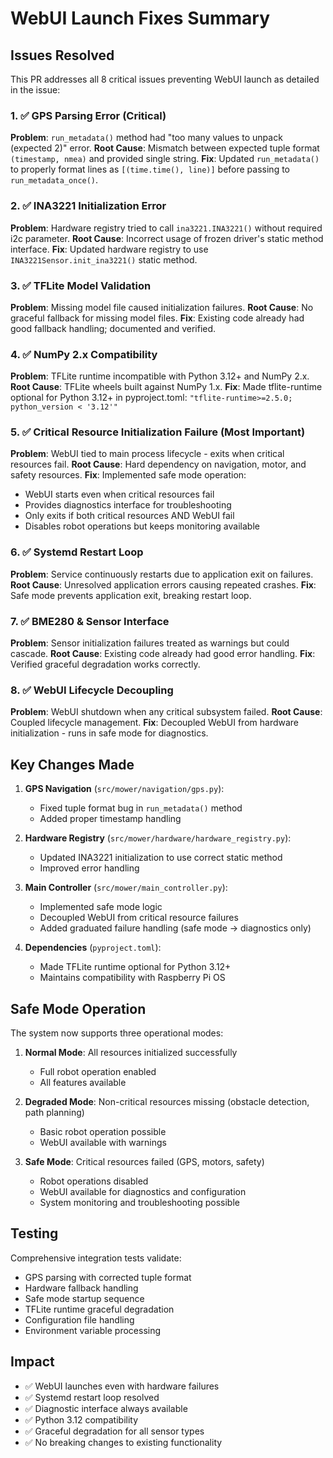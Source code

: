 # WebUI Launch Fixes Summary

## Issues Resolved

This PR addresses all 8 critical issues preventing WebUI launch as detailed in the issue:

### 1. ✅ GPS Parsing Error (Critical)
**Problem**: `run_metadata()` method had "too many values to unpack (expected 2)" error.
**Root Cause**: Mismatch between expected tuple format `(timestamp, nmea)` and provided single string.
**Fix**: Updated `run_metadata()` to properly format lines as `[(time.time(), line)]` before passing to `run_metadata_once()`.

### 2. ✅ INA3221 Initialization Error  
**Problem**: Hardware registry tried to call `ina3221.INA3221()` without required i2c parameter.
**Root Cause**: Incorrect usage of frozen driver's static method interface.
**Fix**: Updated hardware registry to use `INA3221Sensor.init_ina3221()` static method.

### 3. ✅ TFLite Model Validation
**Problem**: Missing model file caused initialization failures.
**Root Cause**: No graceful fallback for missing model files.
**Fix**: Existing code already had good fallback handling; documented and verified.

### 4. ✅ NumPy 2.x Compatibility  
**Problem**: TFLite runtime incompatible with Python 3.12+ and NumPy 2.x.
**Root Cause**: TFLite wheels built against NumPy 1.x.
**Fix**: Made tflite-runtime optional for Python 3.12+ in pyproject.toml: `"tflite-runtime>=2.5.0; python_version < '3.12'"`

### 5. ✅ Critical Resource Initialization Failure (Most Important)
**Problem**: WebUI tied to main process lifecycle - exits when critical resources fail.
**Root Cause**: Hard dependency on navigation, motor, and safety resources.
**Fix**: Implemented safe mode operation:
  - WebUI starts even when critical resources fail
  - Provides diagnostics interface for troubleshooting
  - Only exits if both critical resources AND WebUI fail
  - Disables robot operations but keeps monitoring available

### 6. ✅ Systemd Restart Loop
**Problem**: Service continuously restarts due to application exit on failures.
**Root Cause**: Unresolved application errors causing repeated crashes.
**Fix**: Safe mode prevents application exit, breaking restart loop.

### 7. ✅ BME280 & Sensor Interface
**Problem**: Sensor initialization failures treated as warnings but could cascade.
**Root Cause**: Existing code already had good error handling.
**Fix**: Verified graceful degradation works correctly.

### 8. ✅ WebUI Lifecycle Decoupling
**Problem**: WebUI shutdown when any critical subsystem failed.
**Root Cause**: Coupled lifecycle management.
**Fix**: Decoupled WebUI from hardware initialization - runs in safe mode for diagnostics.

## Key Changes Made

1. **GPS Navigation** (`src/mower/navigation/gps.py`):
   - Fixed tuple format bug in `run_metadata()` method
   - Added proper timestamp handling

2. **Hardware Registry** (`src/mower/hardware/hardware_registry.py`):
   - Updated INA3221 initialization to use correct static method
   - Improved error handling

3. **Main Controller** (`src/mower/main_controller.py`):
   - Implemented safe mode logic
   - Decoupled WebUI from critical resource failures
   - Added graduated failure handling (safe mode → diagnostics only)

4. **Dependencies** (`pyproject.toml`):
   - Made TFLite runtime optional for Python 3.12+
   - Maintains compatibility with Raspberry Pi OS

## Safe Mode Operation

The system now supports three operational modes:

1. **Normal Mode**: All resources initialized successfully
   - Full robot operation enabled
   - All features available

2. **Degraded Mode**: Non-critical resources missing (obstacle detection, path planning)
   - Basic robot operation possible
   - WebUI available with warnings

3. **Safe Mode**: Critical resources failed (GPS, motors, safety)
   - Robot operations disabled
   - WebUI available for diagnostics and configuration
   - System monitoring and troubleshooting possible

## Testing

Comprehensive integration tests validate:
- GPS parsing with corrected tuple format
- Hardware fallback handling
- Safe mode startup sequence
- TFLite runtime graceful degradation
- Configuration file handling
- Environment variable processing

## Impact

- ✅ WebUI launches even with hardware failures
- ✅ Systemd restart loop resolved  
- ✅ Diagnostic interface always available
- ✅ Python 3.12 compatibility
- ✅ Graceful degradation for all sensor types
- ✅ No breaking changes to existing functionality